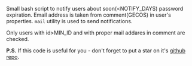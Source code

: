Small bash script to notify users about soon(<NOTIFY_DAYS) password expiration. Email address is taken from comment(GECOS) in user's properties. `mail` utility is used to send notifications.

Only users with id>MIN_ID and with proper mail addares in comment are checked.

**P.S.** If this code is useful for you - don't forget to put a star on it's [github repo](https://github.com/selivan/notify-expire-pw).
